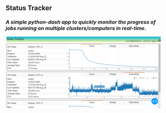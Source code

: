 ## Status Tracker

### *A simple python-dash app to quickly monitor the progress of jobs running on multiple clusters/computers in real-time.*
![Screen shot](ScreenShot.png "Sample Screen shot")